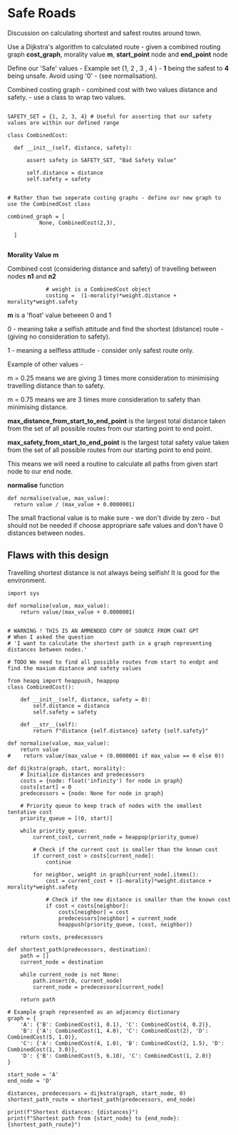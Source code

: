# Safe Roads

Discussion on calculating shortest and safest routes around town.

Use a Dijkstra's algorithm to calculated route - given a combined routing graph **cost_graph**, morality value **m**, **start_point** node and **end_point** node

Define our 'Safe' values - Example set {1, 2 , 3 , 4 } - **1** being the safest to **4** being unsafe.  Avoid using '0' - (see normalisation).


Combined costing graph - combined cost with two values distance and safety. - use a class to wrap two values.


```

SAFETY_SET = {1, 2, 3, 4} # Useful for asserting that our safety values are within our defined range

class CombinedCost:

  def __init__(self, distance, safety):

      assert safety in SAFETY_SET, "Bad Safety Value"

      self.distance = distance 
      self.safety = safety


# Rather than two seperate costing graphs - define our new graph to use the CombinedCost class

combined_graph = [
          None, CombinedCost(2,3),   

  ]
  
```




**Morality Value m**

Combined cost (considering distance and safety) of travelling between nodes **n1** and **n2** 

```
            # weight is a CombinedCost object
            costing =  (1-morality)*weight.distance + morality*weight.safety

 ```

**m** is a 'float' value between 0 and 1

0 - meaning take a selfish attitude and find the shortest (distance) route - (giving no consideration to safety).

1 - meaning a selfless attitude - consider only safest route only.

Example of other values -

m = 0.25 means we are giving 3 times more consideration to minimising travelling distance than to safety.

m = 0.75 means we are 3 times more consideration to safety than minimising distance.



**max_distance_from_start_to_end_point** is the largest total distance taken from the set of all possible routes from our starting point to end point.

**max_safety_from_start_to_end_point** is the largest total safety value taken from the set of all possible routes from our starting point to end point.

This means we will need a routine to calculate all paths from given start node to our end node.

**normalise** function

```
def normalise(value, max_value):
  return value / (max_value + 0.0000001)
```  

The small fractional value is to make sure - we don't divide by zero - but should not be needed if choose appropriare safe values and don't have 0 distances between nodes.






## Flaws with this design

Travelling shortest distance is not always being selfish! It is good for the environment.




```
import sys

def normalise(value, max_value):
    return value/(max_value + 0.0000001)


# WARNING ! THIS IS AN AMMENDED COPY OF SOURCE FROM CHAT GPT
# When I asked the question 
# 'I want to calculate the shortest path in a graph representing distances between nodes.'

# TODO We need to find all possible routes from start to endpt and find the maxium distance and safety values

from heapq import heappush, heappop
class CombinedCost():

    def __init__(self, distance, safety = 0):
        self.distance = distance
        self.safety = safety

    def __str__(self):
        return f"distance {self.distance} safety {self.safety}"

def normalise(value, max_value):
    return value
#    return value/(max_value + (0.0000001 if max_value == 0 else 0))

def dijkstra(graph, start, morality):
    # Initialize distances and predecessors
    costs = {node: float('infinity') for node in graph}
    costs[start] = 0
    predecessors = {node: None for node in graph}

    # Priority queue to keep track of nodes with the smallest tentative cost
    priority_queue = [(0, start)]

    while priority_queue:
        current_cost, current_node = heappop(priority_queue)

        # Check if the current cost is smaller than the known cost
        if current_cost > costs[current_node]:
            continue

        for neighbor, weight in graph[current_node].items():
            cost = current_cost + (1-morality)*weight.distance + morality*weight.safety

            # Check if the new distance is smaller than the known cost
            if cost < costs[neighbor]:
                costs[neighbor] = cost
                predecessors[neighbor] = current_node
                heappush(priority_queue, (cost, neighbor))

    return costs, predecessors

def shortest_path(predecessors, destination):
    path = []
    current_node = destination

    while current_node is not None:
        path.insert(0, current_node)
        current_node = predecessors[current_node]

    return path

# Example graph represented as an adjacency dictionary
graph = {
    'A': {'B': CombinedCost(1, 0.1), 'C': CombinedCost(4, 0.2)},
    'B': {'A': CombinedCost(1, 4.0), 'C': CombinedCost(2), 'D': CombinedCost(5, 1.0)},
    'C': {'A': CombinedCost(4, 1.0), 'B': CombinedCost(2, 1.5), 'D': CombinedCost(1, 3.0)},
    'D': {'B': CombinedCost(5, 6.10), 'C': CombinedCost(1, 2.0)}
}

start_node = 'A'
end_node = 'D'

distances, predecessors = dijkstra(graph, start_node, 0)
shortest_path_route = shortest_path(predecessors, end_node)

print(f"Shortest distances: {distances}")
print(f"Shortest path from {start_node} to {end_node}: {shortest_path_route}")



```


